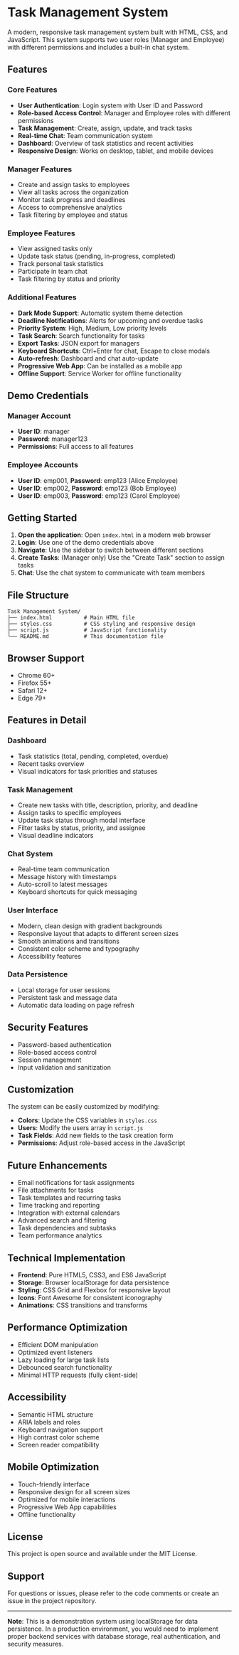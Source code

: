 # Task Management System

A modern, responsive task management system built with HTML, CSS, and JavaScript. This system supports two user roles (Manager and Employee) with different permissions and includes a built-in chat system.

## Features

### Core Features
- **User Authentication**: Login system with User ID and Password
- **Role-based Access Control**: Manager and Employee roles with different permissions
- **Task Management**: Create, assign, update, and track tasks
- **Real-time Chat**: Team communication system
- **Dashboard**: Overview of task statistics and recent activities
- **Responsive Design**: Works on desktop, tablet, and mobile devices

### Manager Features
- Create and assign tasks to employees
- View all tasks across the organization
- Monitor task progress and deadlines
- Access to comprehensive analytics
- Task filtering by employee and status

### Employee Features
- View assigned tasks only
- Update task status (pending, in-progress, completed)
- Track personal task statistics
- Participate in team chat
- Task filtering by status and priority

### Additional Features
- **Dark Mode Support**: Automatic system theme detection
- **Deadline Notifications**: Alerts for upcoming and overdue tasks
- **Priority System**: High, Medium, Low priority levels
- **Task Search**: Search functionality for tasks
- **Export Tasks**: JSON export for managers
- **Keyboard Shortcuts**: Ctrl+Enter for chat, Escape to close modals
- **Auto-refresh**: Dashboard and chat auto-update
- **Progressive Web App**: Can be installed as a mobile app
- **Offline Support**: Service Worker for offline functionality

## Demo Credentials

### Manager Account
- **User ID**: manager
- **Password**: manager123
- **Permissions**: Full access to all features

### Employee Accounts
- **User ID**: emp001, **Password**: emp123 (Alice Employee)
- **User ID**: emp002, **Password**: emp123 (Bob Employee)
- **User ID**: emp003, **Password**: emp123 (Carol Employee)

## Getting Started

1. **Open the application**: Open `index.html` in a modern web browser
2. **Login**: Use one of the demo credentials above
3. **Navigate**: Use the sidebar to switch between different sections
4. **Create Tasks**: (Manager only) Use the "Create Task" section to assign tasks
5. **Chat**: Use the chat system to communicate with team members

## File Structure

```
Task Management System/
├── index.html          # Main HTML file
├── styles.css          # CSS styling and responsive design
├── script.js           # JavaScript functionality
└── README.md           # This documentation file
```

## Browser Support

- Chrome 60+
- Firefox 55+
- Safari 12+
- Edge 79+

## Features in Detail

### Dashboard
- Task statistics (total, pending, completed, overdue)
- Recent tasks overview
- Visual indicators for task priorities and statuses

### Task Management
- Create new tasks with title, description, priority, and deadline
- Assign tasks to specific employees
- Update task status through modal interface
- Filter tasks by status, priority, and assignee
- Visual deadline indicators

### Chat System
- Real-time team communication
- Message history with timestamps
- Auto-scroll to latest messages
- Keyboard shortcuts for quick messaging

### User Interface
- Modern, clean design with gradient backgrounds
- Responsive layout that adapts to different screen sizes
- Smooth animations and transitions
- Consistent color scheme and typography
- Accessibility features

### Data Persistence
- Local storage for user sessions
- Persistent task and message data
- Automatic data loading on page refresh

## Security Features

- Password-based authentication
- Role-based access control
- Session management
- Input validation and sanitization

## Customization

The system can be easily customized by modifying:

- **Colors**: Update the CSS variables in `styles.css`
- **Users**: Modify the users array in `script.js`
- **Task Fields**: Add new fields to the task creation form
- **Permissions**: Adjust role-based access in the JavaScript

## Future Enhancements

- Email notifications for task assignments
- File attachments for tasks
- Task templates and recurring tasks
- Time tracking and reporting
- Integration with external calendars
- Advanced search and filtering
- Task dependencies and subtasks
- Team performance analytics

## Technical Implementation

- **Frontend**: Pure HTML5, CSS3, and ES6 JavaScript
- **Storage**: Browser localStorage for data persistence
- **Styling**: CSS Grid and Flexbox for responsive layout
- **Icons**: Font Awesome for consistent iconography
- **Animations**: CSS transitions and transforms

## Performance Optimization

- Efficient DOM manipulation
- Optimized event listeners
- Lazy loading for large task lists
- Debounced search functionality
- Minimal HTTP requests (fully client-side)

## Accessibility

- Semantic HTML structure
- ARIA labels and roles
- Keyboard navigation support
- High contrast color scheme
- Screen reader compatibility

## Mobile Optimization

- Touch-friendly interface
- Responsive design for all screen sizes
- Optimized for mobile interactions
- Progressive Web App capabilities
- Offline functionality

## License

This project is open source and available under the MIT License.

## Support

For questions or issues, please refer to the code comments or create an issue in the project repository.

---

**Note**: This is a demonstration system using localStorage for data persistence. In a production environment, you would need to implement proper backend services with database storage, real authentication, and security measures.
